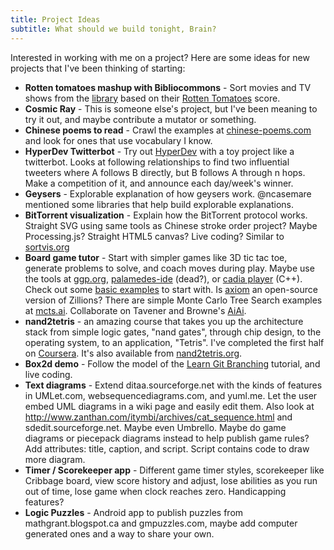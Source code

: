 ```yaml
---
title: Project Ideas
subtitle: What should we build tonight, Brain?
---
```

Interested in working with me on a project? Here are some ideas for
new projects that I've been thinking of starting:

* **Rotten tomatoes mashup with Bibliocommons** - Sort movies and TV shows from
    the [library][] based on their [Rotten Tomatoes][] score.
* **Cosmic Ray** - This is someone else's project, but I've been meaning to try
    it out, and maybe contribute a mutator or something.
* **Chinese poems to read** - Crawl the examples at [chinese-poems.com][] and
    look for ones that use vocabulary I know.
* **HyperDev Twitterbot** - Try out [HyperDev][] with a toy project like a
    twitterbot. Looks at following relationships to find two influential tweeters
    where A follows B directly, but B follows A through n hops. Make a
    competition of it, and announce each day/week's winner.
* **Geysers** - Explorable explanation of how geysers work. @ncasemare mentioned
    some libraries that help build explorable explanations.
* **BitTorrent visualization** - Explain how the BitTorrent protocol works.
    Straight SVG using same tools as Chinese stroke order project? Maybe
    Processing.js? Straight HTML5 canvas? Live coding? Similar to [sortvis.org][]
* **Board game tutor** - Start with simpler games like 3D tic tac toe, generate
    problems to solve, and coach moves during play. Maybe use the tools at
    [ggp.org][], [palamedes-ide][] (dead?), or [cadia player][] (C++). Check
    out some [basic examples][] to start with. Is [axiom][] an open-source
    version of Zillions? There are simple Monte Carlo Tree Search examples at
    [mcts.ai][]. Collaborate on Tavener and Browne's [AiAi][].
* **nand2tetris** - an amazing course that takes you up the architecture stack
    from simple logic gates, "nand gates", through chip design, to the operating
    system, to an application, "Tetris". I've completed the first half on
    [Coursera][]. It's also available from [nand2tetris.org][]. 
* **Box2d demo** - Follow the model of the [Learn Git Branching][] tutorial,
    and live coding.
* **Text diagrams** - Extend ditaa.sourceforge.net with the kinds of features in
    UMLet.com, websequencediagrams.com, and yuml.me. Let the user embed UML
    diagrams in a wiki page and easily edit them.
    Also look at http://www.zanthan.com/itymbi/archives/cat_sequence.html and
    sdedit.sourceforge.net. Maybe even Umbrello.
    Maybe do game diagrams or piecepack diagrams instead to help publish game
    rules? 
    Add attributes: title, caption, and script. Script contains code to draw
    more diagram.
* **Timer / Scorekeeper app** - Different game timer styles, scorekeeper like
    Cribbage board, view score history and adjust, lose abilities as you run
    out of time, lose game when clock reaches zero. Handicapping features?
* **Logic Puzzles** - Android app to publish puzzles from mathgrant.blogspot.ca
    and gmpuzzles.com, maybe add computer generated ones and a way to share your
    own.

[library]: http://developer.bibliocommons.com/docs
[Rotten Tomatoes]: http://developer.rottentomatoes.com/
[chinese-poems.com]: http://www.chinese-poems.com/
[HyperDev]: https://hyperdev.com
[sortvis.org]: http://sortvis.org
[ggp.org]: http://www.ggp.org/
[palamedes-ide]: http://palamedes-ide.sourceforge.net/
[cadia player]: http://cadia.ru.is/wiki/public:cadiaplayer:main
[basic examples]: http://www.general-game-playing.de/downloads.html
[axiom]: http://www.mindsports.nl/index.php/axiom
[mcts.ai]: http://mcts.ai/
[AiAi]: http://mrraow.com/index.php/aiai-home/
[Coursera]: https://www.coursera.org/learn/build-a-computer
[nand2tetris.org]: http://www.nand2tetris.org/
[Learn Git Branching]: http://pcottle.github.com/learnGitBranching/
